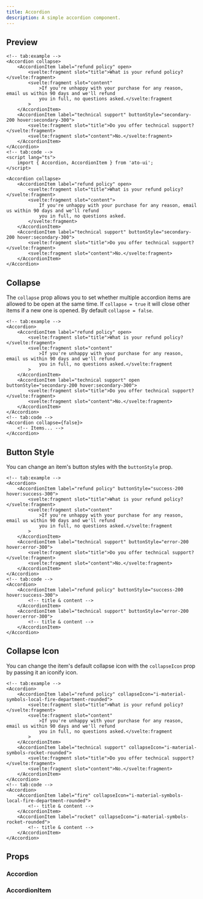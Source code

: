 ```yaml
---
title: Accordion
description: A simple accordion component.
---
```


<script>
    import { PropsTable } from '$components';
    import accordion_docs from '$lib/components/accordion/Accordion.svelte?raw&sveld';
    import accordion_item_docs from '$lib/components/accordion/AccordionItem.svelte?raw&sveld';
    import Accordion from '$lib/components/accordion/Accordion.svelte';
    import AccordionItem from '$lib/components/accordion/AccordionItem.svelte';
</script>

## Preview

```svelte example height="h-60"
<!-- tab:example -->
<Accordion collapse>
    <AccordionItem label="refund policy" open>
        <svelte:fragment slot="title">What is your refund policy?</svelte:fragment>
        <svelte:fragment slot="content"
            >If you're unhappy with your purchase for any reason, email us within 90 days and we'll refund
            you in full, no questions asked.</svelte:fragment
        >
    </AccordionItem>
    <AccordionItem label="technical support" buttonStyle="secondary-200 hover:secondary-300">
        <svelte:fragment slot="title">Do you offer technical support?</svelte:fragment>
        <svelte:fragment slot="content">No.</svelte:fragment>
    </AccordionItem>
</Accordion>
<!-- tab:code -->
<script lang="ts">
	import { Accordion, AccordionItem } from 'ato-ui';
</script>

<Accordion collapse>
	<AccordionItem label="refund policy" open>
		<svelte:fragment slot="title">What is your refund policy?</svelte:fragment>
		<svelte:fragment slot="content">
            If you're unhappy with your purchase for any reason, email us within 90 days and we'll refund
			you in full, no questions asked.
        </svelte:fragment>
	</AccordionItem>
	<AccordionItem label="technical support" buttonStyle="secondary-200 hover:secondary-300">
		<svelte:fragment slot="title">Do you offer technical support?</svelte:fragment>
		<svelte:fragment slot="content">No.</svelte:fragment>
	</AccordionItem>
</Accordion>
```

## Collapse

The `collapse` prop allows you to set whether multiple accordion items are allowed to be open at the same time. If `collapse = true` it will close other items if a new one is opened. By default `collapse = false`.

```svelte example height="h-60"
<!-- tab:example -->
<Accordion>
    <AccordionItem label="refund policy" open>
        <svelte:fragment slot="title">What is your refund policy?</svelte:fragment>
        <svelte:fragment slot="content"
            >If you're unhappy with your purchase for any reason, email us within 90 days and we'll refund
            you in full, no questions asked.</svelte:fragment
        >
    </AccordionItem>
    <AccordionItem label="technical support" open buttonStyle="secondary-200 hover:secondary-300">
        <svelte:fragment slot="title">Do you offer technical support?</svelte:fragment>
        <svelte:fragment slot="content">No.</svelte:fragment>
    </AccordionItem>
</Accordion>
<!-- tab:code -->
<Accordion collapse={false}>
    <!-- Items... -->
</Accordion>
```

## Button Style

You can change an item's button styles with the `buttonStyle` prop.

```svelte example height="h-60"
<!-- tab:example -->
<Accordion>
    <AccordionItem label="refund policy" buttonStyle="success-200 hover:success-300">
        <svelte:fragment slot="title">What is your refund policy?</svelte:fragment>
        <svelte:fragment slot="content"
            >If you're unhappy with your purchase for any reason, email us within 90 days and we'll refund
            you in full, no questions asked.</svelte:fragment
        >
    </AccordionItem>
    <AccordionItem label="technical support" buttonStyle="error-200 hover:error-300">
        <svelte:fragment slot="title">Do you offer technical support?</svelte:fragment>
        <svelte:fragment slot="content">No.</svelte:fragment>
    </AccordionItem>
</Accordion>
<!-- tab:code -->
<Accordion>
    <AccordionItem label="refund policy" buttonStyle="success-200 hover:success-300">
        <!-- title & content -->
    </AccordionItem>
    <AccordionItem label="technical support" buttonStyle="error-200 hover:error-300">
        <!-- title & content -->
    </AccordionItem>
</Accordion>
```

## Collapse Icon

You can change the item's default collapse icon with the `collapseIcon` prop by passing it an iconify icon.

```svelte example height="h-60"
<!-- tab:example -->
<Accordion>
    <AccordionItem label="refund policy" collapseIcon="i-material-symbols-local-fire-department-rounded">
        <svelte:fragment slot="title">What is your refund policy?</svelte:fragment>
        <svelte:fragment slot="content"
            >If you're unhappy with your purchase for any reason, email us within 90 days and we'll refund
            you in full, no questions asked.</svelte:fragment
        >
    </AccordionItem>
    <AccordionItem label="technical support" collapseIcon="i-material-symbols-rocket-rounded">
        <svelte:fragment slot="title">Do you offer technical support?</svelte:fragment>
        <svelte:fragment slot="content">No.</svelte:fragment>
    </AccordionItem>
</Accordion>
<!-- tab:code -->
<Accordion>
    <AccordionItem label="fire" collapseIcon="i-material-symbols-local-fire-department-rounded">
        <!-- title & content -->
    </AccordionItem>
    <AccordionItem label="rocket" collapseIcon="i-material-symbols-rocket-rounded">
        <!-- title & content -->
    </AccordionItem>
</Accordion>
```

## Props

### Accordion

<PropsTable props={accordion_docs.props} />

### AccordionItem

<PropsTable props={accordion_item_docs.props} />